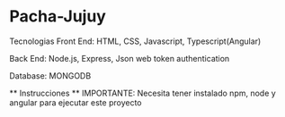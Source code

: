 # Pacha-Jujuy
Tecnologias
Front End:
HTML, CSS, Javascript, Typescript(Angular)

Back End:
Node.js, Express, Json web token authentication

Database:
MONGODB

** Instrucciones **
IMPORTANTE: Necesita tener instalado npm, node y angular para ejecutar este proyecto
